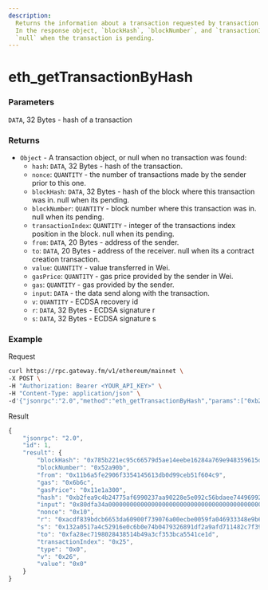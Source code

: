 ```yaml
---
description:
  Returns the information about a transaction requested by transaction hash. 
  In the response object, `blockHash`, `blockNumber`, and `transactionIndex` are
  `null` when the transaction is pending.
---
```


# eth\_getTransactionByHash

### Parameters

`DATA`, 32 Bytes - hash of a transaction

### Returns

* `Object` - A transaction object, or null when no transaction was found:
  * `hash`: `DATA`, 32 Bytes - hash of the transaction.
  * `nonce`: `QUANTITY` - the number of transactions made by the sender prior to this one.
  * `blockHash`: `DATA`, 32 Bytes - hash of the block where this transaction was in. null when its pending.
  * `blockNumber`: `QUANTITY` - block number where this transaction was in. null when its pending.
  * `transactionIndex`: `QUANTITY` - integer of the transactions index position in the block. null when its pending.
  * `from`: `DATA`, 20 Bytes - address of the sender.
  * `to`: `DATA`, 20 Bytes - address of the receiver. null when its a contract creation transaction.
  * `value`: `QUANTITY` - value transferred in Wei.
  * `gasPrice`: `QUANTITY` - gas price provided by the sender in Wei.
  * `gas`: `QUANTITY` - gas provided by the sender.
  * `input`: `DATA` - the data send along with the transaction.
  * `v`: `QUANTITY` - ECDSA recovery id
  * `r`: `DATA`, 32 Bytes - ECDSA signature r
  * `s`: `DATA`, 32 Bytes - ECDSA signature s

### **Example**

Request

```bash
curl https://rpc.gateway.fm/v1/ethereum/mainnet \
-X POST \
-H "Authorization: Bearer <YOUR_API_KEY>" \
-H "Content-Type: application/json" \
-d'{"jsonrpc":"2.0","method":"eth_getTransactionByHash","params":["0xb2fea9c4b24775af6990237aa90228e5e092c56bdaee74496992a53c208da1ee"],"id":1}'
```

Result

```javascript
{
    "jsonrpc": "2.0",
    "id": 1,
    "result": {
        "blockHash": "0x785b221ec95c66579d5ae14eebe16284a769e948359615d580f02e646e93f1d5",
        "blockNumber": "0x52a90b",
        "from": "0x11b6a5fe2906f3354145613db0d99ceb51f604c9",
        "gas": "0x6b6c",
        "gasPrice": "0x11e1a300",
        "hash": "0xb2fea9c4b24775af6990237aa90228e5e092c56bdaee74496992a53c208da1ee",
        "input": "0x80dfa34a0000000000000000000000000000000000000000000000000000000000000020000000000000000000000000000000000000000000000000000000000000002e516d556558334448416654747442464a42315454384a617a67765744776a727a7342686973693473547532613551000000000000000000000000000000000000",
        "nonce": "0x10",
        "r": "0xacdf839bdcb6653da60900f739076a00ecbe0059fa046933348e9b68a62a222",
        "s": "0x132a0517a4c52916e0c6b0e74b0479326891df2a9afd711482c7f3919b335ff6",
        "to": "0xfa28ec7198028438514b49a3cf353bca5541ce1d",
        "transactionIndex": "0x25",
        "type": "0x0",
        "v": "0x26",
        "value": "0x0"
    }
}
```

